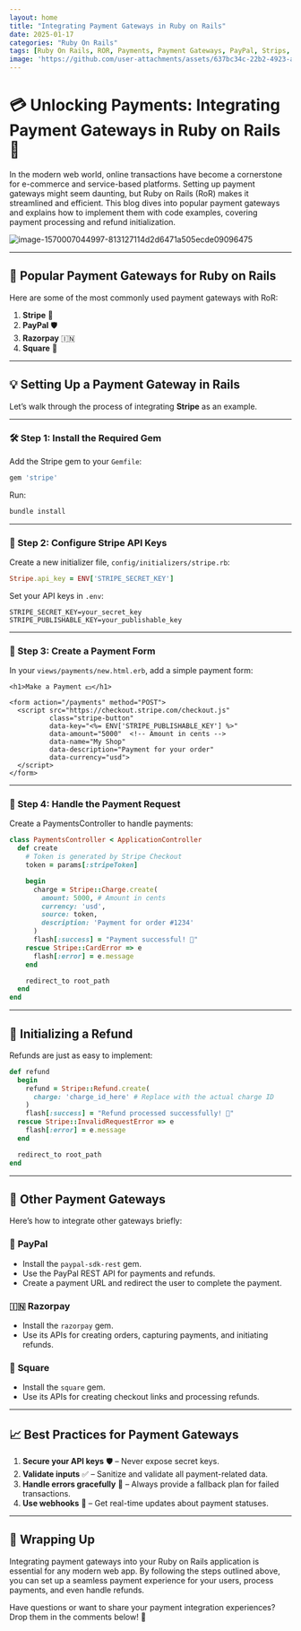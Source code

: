 ```yaml
---
layout: home
title: "Integrating Payment Gateways in Ruby on Rails"
date: 2025-01-17
categories: "Ruby On Rails"
tags: [Ruby On Rails, ROR, Payments, Payment Gateways, PayPal, Strips, Razorpay]
image: 'https://github.com/user-attachments/assets/637bc34c-22b2-4923-acab-d9c20c7a09a4'
---
```


# 💳 Unlocking Payments: Integrating Payment Gateways in Ruby on Rails 🚀

In the modern web world, online transactions have become a cornerstone for e-commerce and service-based platforms. Setting up payment gateways might seem daunting, but Ruby on Rails (RoR) makes it streamlined and efficient. This blog dives into popular payment gateways and explains how to implement them with code examples, covering payment processing and refund initialization.

![image-1570007044997-813127114d2d6471a505ecde09096475](https://github.com/user-attachments/assets/637bc34c-22b2-4923-acab-d9c20c7a09a4)

---

## 🌟 Popular Payment Gateways for Ruby on Rails

Here are some of the most commonly used payment gateways with RoR:

1. **Stripe** 🧡
2. **PayPal** 🛡️
3. **Razorpay** 🇮🇳
4. **Square** 🔳

---

## 💡 Setting Up a Payment Gateway in Rails

Let’s walk through the process of integrating **Stripe** as an example.

---

### 🛠️ Step 1: Install the Required Gem

Add the Stripe gem to your `Gemfile`:

```ruby
gem 'stripe'
```

Run:

```bash
bundle install
```

---

### 🔑 Step 2: Configure Stripe API Keys

Create a new initializer file, `config/initializers/stripe.rb`:

```ruby
Stripe.api_key = ENV['STRIPE_SECRET_KEY']
```

Set your API keys in `.env`:

```env
STRIPE_SECRET_KEY=your_secret_key
STRIPE_PUBLISHABLE_KEY=your_publishable_key
```

---

### 📄 Step 3: Create a Payment Form

In your `views/payments/new.html.erb`, add a simple payment form:

```erb
<h1>Make a Payment 💵</h1>

<form action="/payments" method="POST">
  <script src="https://checkout.stripe.com/checkout.js"
          class="stripe-button"
          data-key="<%= ENV['STRIPE_PUBLISHABLE_KEY'] %>"
          data-amount="5000"  <!-- Amount in cents -->
          data-name="My Shop"
          data-description="Payment for your order"
          data-currency="usd">
  </script>
</form>
```

---

### 🔄 Step 4: Handle the Payment Request

Create a PaymentsController to handle payments:

```ruby
class PaymentsController < ApplicationController
  def create
    # Token is generated by Stripe Checkout
    token = params[:stripeToken]

    begin
      charge = Stripe::Charge.create(
        amount: 5000, # Amount in cents
        currency: 'usd',
        source: token,
        description: 'Payment for order #1234'
      )
      flash[:success] = "Payment successful! 🎉"
    rescue Stripe::CardError => e
      flash[:error] = e.message
    end

    redirect_to root_path
  end
end
```

---

## 🔁 Initializing a Refund

Refunds are just as easy to implement:

```ruby
def refund
  begin
    refund = Stripe::Refund.create(
      charge: 'charge_id_here' # Replace with the actual charge ID
    )
    flash[:success] = "Refund processed successfully! 💸"
  rescue Stripe::InvalidRequestError => e
    flash[:error] = e.message
  end

  redirect_to root_path
end
```

---

## 🏦 Other Payment Gateways

Here’s how to integrate other gateways briefly:

### 🔵 **PayPal**

- Install the `paypal-sdk-rest` gem.
- Use the PayPal REST API for payments and refunds.
- Create a payment URL and redirect the user to complete the payment.

### 🇮🇳 **Razorpay**

- Install the `razorpay` gem.
- Use its APIs for creating orders, capturing payments, and initiating refunds.

### 🔳 **Square**

- Install the `square` gem.
- Use its APIs for creating checkout links and processing refunds.

---

## 📈 Best Practices for Payment Gateways

1. **Secure your API keys** 🛡️ – Never expose secret keys.
2. **Validate inputs** ✅ – Sanitize and validate all payment-related data.
3. **Handle errors gracefully** 🚨 – Always provide a fallback plan for failed transactions.
4. **Use webhooks** 🔔 – Get real-time updates about payment statuses.

---

## 🚀 Wrapping Up

Integrating payment gateways into your Ruby on Rails application is essential for any modern web app. By following the steps outlined above, you can set up a seamless payment experience for your users, process payments, and even handle refunds.

Have questions or want to share your payment integration experiences? Drop them in the comments below! 💬
